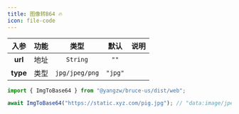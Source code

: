 ```yaml
---
title: 图像转B64 🔥
icon: file-code
---
```


入参|功能|类型|默认|说明
:-:|:-:|:-:|:-:|-
**url**|地址|`String`|`""`
**type**|类型|`jpg/jpeg/png`|`"jpg"`

```js
import { ImgToBase64 } from "@yangzw/bruce-us/dist/web";

await ImgToBase64("https://static.xyz.com/pig.jpg"); // "data:image/jpeg;base64,/9j/4AAQSkZJRgABAQAAAQAB..."
```